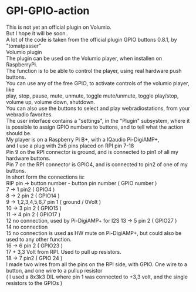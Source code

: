 # GPI-GPIO-action  
This is not yet an official plugin on Volumio.  
But I hope it will be soon..  
A lot of the code is taken from the official plugin GPIO buttons 0.8.1, by "tomatpasser"  
Volumio plugin  
The plugin can be used on the Volumio player, when installen on RaspberryPi.  
The function is to be able to control the player, using real hardware push buttons.  
You can use any of the free GPIO, to activate controls of the volumio player, like  
play, stop, pause, mute, unmute, toggle mute/unmute, toggle play/stop, volume up, volume down, shutdown.  
You can also use the buttons to select and play webradiostations, from your webradio favorites.  
The user interface contains a "settings", in the "Plugin" subsystem, where it is possible to assign GPIO numbers to buttons, and to tell what the action should be.  
My player is on a Raspberry Pi B+, with a IQaudio Pi-DigiAMP+,   
and I use a plug with 2x6 pins placed on RPI pin 7-18  
Pin 9 on the RPI connector is ground, and is connected to pin1 of all my hardware buttons.  
Pin 7 on the RPI connector is GPIO4, and is connected to pin2 of one of my buttons.  
In short form the connections is:  
RIP pin -> button number - button pin number ( GPIO number )  
7 -> 1 pin2 ( GPIO4 )  
8 -> 2 pin 2 ( GPIO14 )  
9 -> 1,2,3,4,5,6,7 pin 1 ( ground / 0Volt )  
10 -> 3 pin 2 ( GPIO15 )  
11 -> 4 pin 2 ( GPIO17 )    
12 no connection, used by Pi-DigiAMP+ for I2S
13 -> 5 pin 2 ( GPIO27 )  
14 no connection  
15 no connection is used as HW mute on Pi-DigiAMP+, but could also be used to any other function.  
16 -> 6 pin 2 ( GPIO23 )  
17 + 3,3 Volt from RPI. Used to pull up resistors.  
18 -> 7 pin2 ( GPIO 24 )  
I made two wires from all the pins on the RPI side, with GPIO. One wire to a button, and one wire to a pullup resistor  
( I used a 8x3k3 DIL where pin 1 was connected to +3,3 volt, and the single resistors to the GPIOs )  


